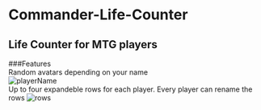 # Commander-Life-Counter
## Life Counter for MTG players 

###Features
</br>
Random avatars depending on your name
</br>
![playerName](https://media.giphy.com/media/l378k8bdzUanpWqKk/giphy.gif)
</br>
Up to four expandeble rows for each player. Every player can rename the rows
![rows](https://media.giphy.com/media/fWgwMgkpGGQzF0CrCU/giphy.gif)
